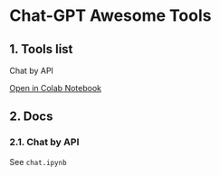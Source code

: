 # Chat-GPT Awesome Tools

## 1. Tools list

Chat by API

[Open in Colab Notebook](https://colab.research.google.com/drive/1fGPULHNQqVTmhaoOGvnOAP3LtgLSYHsu?usp=sharing)



## 2. Docs

### 2.1. Chat by API

See `chat.ipynb`
